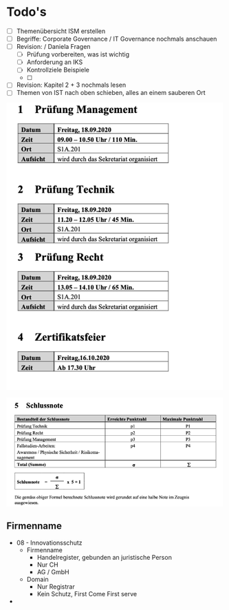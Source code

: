# Todo's

* [ ] Themenübersicht ISM erstellen
* [ ] Begriffe: Corporate Governance / IT Governance nochmals anschauen
* [ ] Revision: / Daniela Fragen
  * [ ] Prüfung vorbereiten, was ist wichtig
  * [ ] Anforderung an IKS
  * [ ] Kontrollziele Beispiele
  * [ ] 
* [ ] Revision: Kapitel 2 + 3 nochmals lesen
* [ ] Themen von IST nach oben schieben, alles an einem sauberen Ort

![](.gitbook/assets/image%20%28213%29.png)

![](.gitbook/assets/image%20%28214%29.png)

## Firmenname

* 08 - Innovationsschutz
  * Firmenname
    * Handelregister, gebunden an juristische Person
    * Nur CH
    * AG / GmbH
  * Domain 
    * Nur Registrar
    * Kein Schutz, First Come First serve
* 
